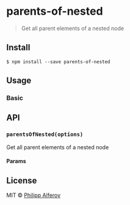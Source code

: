 # parents-of-nested

> Get all parent elements of a nested node

## Install

```
$ npm install --save parents-of-nested
```

## Usage

### Basic

## API

### `parentsOfNested(options)`
Get all parent elements of a nested node

#### Params

## License
MIT © [Philipp Alferov](https://github.com/alferov)
